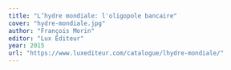 ```yaml
---
title: "L’hydre mondiale: l'oligopole bancaire"
cover: "hydre-mondiale.jpg"
author: "François Morin"
editor: "Lux Éditeur"
year: 2015
url: "https://www.luxediteur.com/catalogue/lhydre-mondiale/"
---
```

